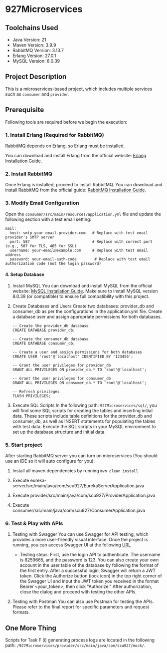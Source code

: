 # 927Microservices

## Toolchains Used

- Java Version: 21
- Maven Version: 3.9.9
- RabbitMQ Version: 3.13.7
- Erlang Version: 27.0.1
- MySQL Version: 8.0.39

## Project Description

This is a microservices-based project, which includes multiple services such as `consumer` and `provider`.

## Prerequisite

Following tools are required before we begin the execution:

### 1. Install Erlang (Required for RabbitMQ)

RabbitMQ depends on Erlang, so Erlang must be installed.

You can download and install Erlang from the official website: [Erlang Installation Guide](https://www.erlang.org/downloads).

### 2. Install RabbitMQ

Once Erlang is installed, proceed to install RabbitMQ. You can download and install RabbitMQ from the official guide: [RabbitMQ Installation Guide](https://www.rabbitmq.com/download.html).

### 3. Modify Email Configuration

Open the `consumer/src/main/resources/application.yml` file and update the following section with a test email setting:

```
mail:
  host: smtp.your-email-provider.com   # Replace with test email provider's SMTP server
  port: 587                            # Replace with correct port (e.g., 587 for TLS, 465 for SSL)
  username: your-email@example.com     # Replace with test email address
  password: your-email-auth-code        # Replace with test email authorization code (not the login password) 
```

#### 4. Setup Database

1. Install MySQL
    You can download and install MySQL from the official website: [MySQL Installation Guide](https://dev.mysql.com/downloads/mysql/).
    Make sure to install MySQL version 8.0.39 (or compatible) to ensure full compatibility with this project.

2. Create Databases and Users
    Create two databases: provider_db and consumer_db as per the configurations in the application.yml file. Create a database user and assign appropriate permissions for both databases.
   
   ```mysql
   -- Create the provider_db database
   CREATE DATABASE provider_db;
   
   -- Create the consumer_db database
   CREATE DATABASE consumer_db;
   
   -- Create a user and assign permissions for both databases
   CREATE USER 'root'@'localhost' IDENTIFIED BY '123456';
   
   -- Grant the user privileges for provider_db
   GRANT ALL PRIVILEGES ON provider_db.* TO 'root'@'localhost';
   
   -- Grant the user privileges for consumer_db
   GRANT ALL PRIVILEGES ON consumer_db.* TO 'root'@'localhost';
   
   -- Refresh privileges
   FLUSH PRIVILEGES;
   ```

3. Execute SQL Scripts
   In the following path: `927Microservices/sql/`, you will find some SQL scripts for creating the tables and inserting initial data. These scripts include table definitions for the provider_db and consumer_db, as well as INSERT statements for populating the tables with test data. Execute the SQL scripts in your MySQL environment to set up the database structure and initial data.

### 5. Start project

After starting  RabbitMQ server you can turn on microservices (You should use an IDE so it will auto configure for you):

1. Install all maven dependencies by running `mvn clean install`

2. Execute eureka-server/src/main/java/com/scu927/EurekaServerApplication.java

3. Execute provider/src/main/java/com/scu927/ProviderApplication.java

4. Execute consumer/src/main/java/com/scu927/ConsumerApplication.java

### 6. Test & Play with APIs

1. Testing with Swagger
   You can use Swagger for API testing, which provides a more user-friendly visual interface. Once the project is running, you can access Swagger UI at the following [URL](http://127.0.0.1:8082/swagger-ui/index.html)
   
   - Testing steps:
     First, use the login API to authenticate. The username is 8259665, and the password is 123. You can also create your own account in the user table of the database by following the format of the first entry.
     After a successful login, Swagger will return a JWT token. Click the Authorize button (lock icon) in the top right corner of the Swagger UI and input the JWT token you received in the format Bearer <your_token>, then click "Authorize." After authorization, close the dialog and proceed with testing the other APIs.

2. Testing with Postman
   You can also use Postman for testing the APIs. Please refer to the final report for specific parameters and request formats.

## One More Thing

Scripts for Task F (i) generating process logs are located in the following path: `/927Microservices/provider/src/main/java/com/scu927/mock/`.



